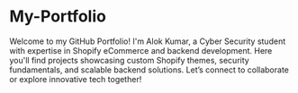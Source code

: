 # My-Portfolio
Welcome to my GitHub Portfolio! I'm Alok Kumar, a Cyber Security student with expertise in Shopify eCommerce and backend development. Here you'll find projects showcasing custom Shopify themes, security fundamentals, and scalable backend solutions. Let’s connect to collaborate or explore innovative tech together!
